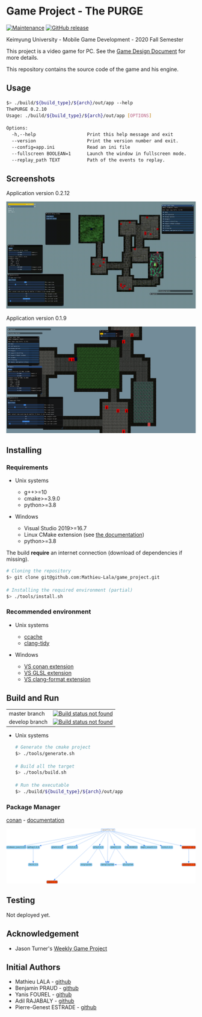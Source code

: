# Game Project - The PURGE

[![Maintenance](https://img.shields.io/badge/Maintained%3F-yes-green.svg)](https://github.com/Mathieu-Lala/game_project/graphs/commit-activity)
[![GitHub release](https://img.shields.io/github/v/release/Mathieu-Lala/game_project)](https://github.com/Mathieu-Lala/game_project/releases/)

Keimyung University - Mobile Game Development - 2020 Fall Semester

This project is a video game for PC. See the [Game Design Document](doc/GDD_ten_page.pdf) for more details.

This repository contains the source code of the game and his engine.

## Usage

```sh
$> ./build/${build_type}/${arch}/out/app --help
ThePURGE 0.2.10
Usage: ./build/${build_type}/${arch}/out/app [OPTIONS]

Options:
  -h,--help                   Print this help message and exit
  --version                   Print the version number and exit.
  --config=app.ini            Read an ini file
  --fullscreen BOOLEAN=1      Launch the window in fullscreen mode.
  --replay_path TEXT          Path of the events to replay.
```

## Screenshots

Application version 0.2.12

![v0.2.12](./doc/screenshots/app_v0.2.12.gif)

Application version 0.1.9

![v0.1.9](./doc/screenshots/app_v0.1.9.png)

## Installing

### Requirements

* Unix systems

    * g++>=10
    * cmake>=3.9.0
    * python>=3.8

* Windows

    * Visual Studio 2019>=16.7
    * Linux CMake extension (see [the documentation](https://docs.microsoft.com/en-us/cpp/linux/cmake-linux-configure?view=vs-2019))
    * python>=3.8

The build **require** an internet connection (download of dependencies if missing).

```sh
# Cloning the repository
$> git clone git@github.com:Mathieu-Lala/game_project.git

# Installing the required environment (partial)
$> ./tools/install.sh
```

### Recommended environment

* Unix systems

    * [ccache](https://ccache.dev/)
    * [clang-tidy](https://clang.llvm.org/extra/clang-tidy/)

* Windows

    * [VS conan extension](https://marketplace.visualstudio.com/items?itemName=conan-io.conan-vs-extension)
    * [VS GLSL extension](https://marketplace.visualstudio.com/items?itemName=DanielScherzer.GLSL)
    * [VS clang-format extension](https://marketplace.visualstudio.com/items?itemName=xaver.clang-format)

## Build and Run

<table>
    <tr>
        <td>master branch</td>
        <td>
            <a href="https://github.com/Mathieu-Lala/game_project/actions?query=branch%3Amaster">
                <img src="https://github.com/Mathieu-Lala/game_project/workflows/C++%20CMake%20Build/badge.svg?branch=master"
                    alt="Build status not found"
                >
            </a>
        </td>
    </tr>
    <tr>
        <td>
            develop branch
        </td>
        <td>
            <a href="https://github.com/Mathieu-Lala/game_project/actions?query=branch%3Adevelop">
                <img src="https://github.com/Mathieu-Lala/game_project/workflows/C++%20CMake%20Build/badge.svg?branch=develop"
                    alt="Build status not found"
                >
            </a>
        </td>
    </tr>
</table>

* Unix systems

    ```sh
    # Generate the cmake project
    $> ./tools/generate.sh

    # Build all the target
    $> ./tools/build.sh

    # Run the executable
    $> ./build/${build_type}/${arch}/out/app
    ```

### Package Manager

[conan](https://conan.io/) - [documentation](https://docs.conan.io/en/latest/)

![Dependencies](doc/conan_dependencies.png)

## Testing

Not deployed yet.

## Acknowledgement

* Jason Turner's [Weekly Game Project](https://github.com/lefticus/cpp_weekly_game_project)

## Initial Authors

* Mathieu LALA - [github](https://github.com/Mathieu-Lala)
* Benjamin PRAUD - [github](https://github.com/BenjaminPraud)
* Yanis FOUREL - [github](https://github.com/Yanis-F)
* Adil RAJABALY - [github](https://github.com/ADeal24)
* Pierre-Genest ESTRADE - [github](https://github.com/Pierre-Genest)
